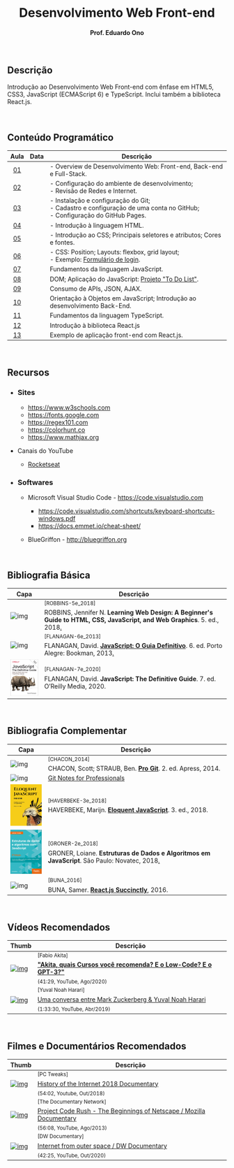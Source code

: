 <h1 align="center">Desenvolvimento Web Front-end</h1>

<h4 align="center">Prof. Eduardo Ono</h4>

&nbsp;

## Descrição

Introdução ao Desenvolvimento Web Front-end com ênfase em HTML5, CSS3, JavaScript (ECMAScript 6) e TypeScript. Inclui também a biblioteca React.js.

&nbsp;

## Conteúdo Programático

| Aula | Data  | Descrição |
| :-:  | :-:   | ---      |
| [01] |  | - Overview de Desenvolvimento Web: Front-end, Back-end e Full-Stack. |
| [02] |  | - Configuração do ambiente de desenvolvimento;<br> - Revisão de Redes e Internet. |
| [03] |  | - Instalação e configuração do Git;<br> - Cadastro e configuração de uma conta no GitHub;<br> - Configuração do GitHub Pages. |
| [04] |  | - Introdução à linguagem HTML. |
| [05] |  | - Introdução ao CSS; Principais seletores e atributos; Cores e fontes. |
| [06] |  | - CSS: Position; Layouts: flexbox, grid layout;<br> - Exemplo: [Formulário de login].  |
| [07] |  | Fundamentos da linguagem JavaScript. |
| [08] |  | DOM; Aplicação do JavaScript: [Projeto "To Do List"]. |
| [09] |  | Consumo de APIs, JSON, AJAX. |
| [10] |  | Orientação à Objetos em JavaScript; Introdução ao desenvolvimento Back-End. |
| [11] |  | Fundamentos da linguagem TypeScript. |
| [12] |  | Introdução à biblioteca React.js |
| [13] |  | Exemplo de aplicação front-end com React.js. |

[01]: ./conteudo/00-overview/
[02]: ./conteudo/01-ambiente-de-desenvolvimento/
[03]: ./conteudo/01-ambiente-de-desenvolvimento/git-github/
[04]: ./conteudo/03-html/
[05]: ./conteudo/04-css/
[06]: ./conteudo/04-css/layouts/
[07]: ./conteudo/05-javascript/
[08]: ./projetos/todo-list/
[09]: ./conteudo/
[10]: ./conteudo/05-javascript/js-poo/
[11]: ./conteudo/06-typescript/
[12]: ./conteudo/react-js/
[13]: ./imersoes/nlw-expert-14/react/
[Formulário de login]: ./conteudo/04-css/exemplos/README.md
[Projeto "To Do List"]: ./projetos/to-do-list/README.md

&nbsp;

## Recursos

* ### Sites

    * https://www.w3schools.com
    * https://fonts.google.com
    * https://regex101.com
    * https://colorhunt.co
    * https://www.mathjax.org

* Canais do YouTube

    * [Rocketseat]()

* ### Softwares

    * Microsoft Visual Studio Code - https://code.visualstudio.com

        * https://code.visualstudio.com/shortcuts/keyboard-shortcuts-windows.pdf
        * https://docs.emmet.io/cheat-sheet/

    * BlueGriffon - http://bluegriffon.org

&nbsp;

## Bibliografia Básica

| Capa | Descrição |
| ---  | --- |
| <img src="https://images-na.ssl-images-amazon.com/images/I/51iVcZUGuoL._SX408_BO1,204,203,200_.jpg" alt="img" width="100px"> | <sup>[ROBBINS-5e_2018]</sup><br>ROBBINS, Jennifer N. __Learning Web Design: A Beginner's Guide to HTML, CSS, JavaScript, and Web Graphics__. 5. ed., 2018[.](https://app.box.com/s/thfya26nnxo8gwbwo09qjfwq83n96m4a) |
| <img src="https://m.media-amazon.com/images/I/51w53T12s8L.jpg" alt="img" width="100px"> | <sup>[FLANAGAN-6e_2013]</sup><br>FLANAGAN, David. [__JavaScript: O Guia Definitivo__](https://www.academia.edu/40442620/JavaScript_O_Guia_Definitivo_v). 6. ed. Porto Alegre: Bookman, 2013[.](https://app.box.com/s/1nud9latis2zqn63f3ycsj0nv7zlv1mr) |
| <img src="./referencias/capas/FLANAGAN-7e_2020.jpg" alt="img" width="100px"> | <sup id="FLANAGAN-7e_2020">[FLANAGAN-7e_2020]</sup><br>FLANAGAN, David. __JavaScript: The Definitive Guide__. 7. ed. O’Reilly Media, 2020. |

&nbsp;

## Bibliografia Complementar

| Capa | Descrição |
| ---  | ---       |
| <img src="https://git-scm.com/images/progit2.png" alt="img" width="100px"> | <sup>[CHACON_2014]</sup><br>CHACON, Scott; STRAUB, Ben. [__Pro Git__](https://git-scm.com/book/). 2. ed. Apress, 2014. |
| <img src="https://goalkicker.com/GitBook/GitGrow.png" alt="img" width="100px"> | [Git Notes for Professionals](https://goalkicker.com/GitBook/) |
| <img src="./referencias/capas/haverbeke-3e_2018.jpg" alt="img" width="100px"> | <sup>[HAVERBEKE-3e_2018]</sup><br>HAVERBEKE, Marijn. [__Eloquent JavaScript__](https://archive.org/details/2018eloquentjavascript). 3. ed., 2018. |
| <img src="./referencias/capas/GRONER-2e_2018.png" alt="img" width="100px"> | <sup>[GRONER-2e_2018]</sup><br>GRONER, Loiane. __Estruturas de Dados e Algoritmos em JavaScript__. São Paulo: Novatec, 2018[.](https://app.box.com/s/ad9284w4gaxfyi3s6jtngy9i2wjnnx2k) |
| <img src="https://cdn.syncfusion.com/content/images/downloads/ebook/react-succinctly.png" alt="img" width="100px"> | <sup>[BUNA_2016]</sup><br>BUNA, Samer. [__React.js Succinctly__](https://www.syncfusion.com/ebooks/reactjs_succinctly), 2016. |

&nbsp;

## Vídeos Recomendados

| Thumb | Descrição |
| --- | --- |
| [![img](https://img.youtube.com/vi/1RARFXh_aa0/default.jpg)](https://www.youtube.com/watch?v=1RARFXh_aa0) | <sup>[Fabio Akita]</sup><br>[__"Akita, quais Cursos você recomenda? E o Low-Code? E o GPT-3?"__](https://www.youtube.com/watch?v=1RARFXh_aa0)<br><sub>(41:29, YouTube, Ago/2020)</sub> |
| [![img](https://img.youtube.com/vi/Boj9eD0Wug8/default.jpg)](https://youtu.be/Boj9eD0Wug8) | <sup>[Yuval Noah Harari]</sup><br>[Uma conversa entre Mark Zuckerberg & Yuval Noah Harari](https://www.youtube.com/watch?v=Boj9eD0Wug8)<br><sub>(1:33:30, YouTube, Abr/2019)</sub> |

&nbsp;

## Filmes e Documentários Recomendados

| Thumb | Descrição |
| --- | --- |
| [![img](https://img.youtube.com/vi/ILQeXZTOpkw/default.jpg)](https://www.youtube.com/watch?v=ILQeXZTOpkw) | <sup>[PC Tweaks]</sup><br>[History of the Internet 2018 Documentary](https://www.youtube.com/watch?v=ILQeXZTOpkw)<br><sub>(54:02, Youtube, Out/2018)</sub> |
| [![img](https://img.youtube.com/vi/4Q7FTjhvZ7Y/default.jpg)](https://www.youtube.com/watch?v=4Q7FTjhvZ7Y) | <sup>[The Documentary Network]</sup><br>[Project Code Rush - The Beginnings of Netscape / Mozilla Documentary](https://www.youtube.com/watch?v=4Q7FTjhvZ7Y)<br><sub>(56:08, YouTube, Ago/2013)</sub> |
| [![img](https://img.youtube.com/vi/IsqSwMsI_mc/default.jpg)](https://www.youtube.com/watch?v=IsqSwMsI_mc) | <sup>[DW Documentary]</sup><br>[Internet from outer space / DW Documentary](https://www.youtube.com/watch?v=IsqSwMsI_mc)<br><sub>(42:25, YouTube, Out/2020)</sub> |

&nbsp;
